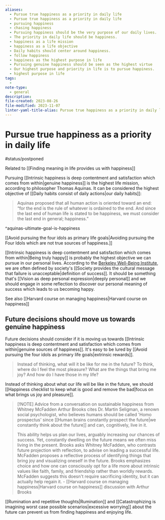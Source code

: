 ```yaml
---
aliases:
  - Pursue true happiness as a priority in daily life
  - Pursue true happiness as a priority in daily life
  - pursuing happiness
  - chasing happiness
  - Pursuing happiness should be the very purpose of our daily lives.
  - The priority in daily life should be happiness.
  - happiness as a life mission
  - happiness as a life objective
  - Daily habits should center around happiness.
  - follow happiness
  - happiness as the highest purpose in life
  - Pursuing genuine happiness should be seen as the highest virtue
  - Our highest purpose and priority in life is to pursue happiness.
  - highest purpose in life
tags:
  - 
note-type:
  - general
description: 
file-created: 2023-08-26
file-modified: 2023-11-07
linter-yaml-title-alias: Pursue true happiness as a priority in daily life
---
```


# Pursue true happiness as a priority in daily life

#status/postponed

Related to [[Finding meaning in life provides us with happiness]]

Pursuing [[Intrinsic happiness is deep contentment and satisfaction which comes from within|genuine happiness]] is the highest life mission, according to philosopher Thomas Aquinas. It can be considered the highest objective of [[Daily habits consist of daily actions|our daily habits]]:

> Aquinas proposed that all human action is oriented toward an end: “for the end is the rule of whatever is ordained to the end. And since the last end of human life is stated to be happiness, we must consider the last end in general; happiness.”

^aquinas-ultimate-goal-is-happiness

[[Avoid pursuing the four idols as primary life goals|Avoiding pursuing the Four Idols which are not true sources of happiness.]]

[[Intrinsic happiness is deep contentment and satisfaction which comes from within|Being truly happy]] is probably the highest objective we can pursue in our personal lives.  According to the [Berkeley Well-Being Institute](https://www.berkeleywellbeing.com/definition-of-success.html#:~:text=%E2%80%8BHere%20are%20some%20examples,%22Success%20is%20about%20perception.), we are often defined by society's [[Society provides the cultural message that failure is unacceptable|definition of success]]. It should be something that's [[Vision as deep personal expression|deeply personal]] and we should engage in some reflection to discover our personal meaning of success which leads to us becoming happy.

See also [[Harvard course on managing happiness|Harvard course on happiness]]

## Future decisions should move us towards genuine happiness

Future decisions should consider if it is moving us towards [[Intrinsic happiness is deep contentment and satisfaction which comes from within|genuine sources of happiness]]. It's easy to be lured by [[Avoid pursuing the four idols as primary life goals|extrinsic rewards]].

> Instead of thinking, what will it be like for me in the future?
> To think, where do I feel the most pleasure? What are the things that bring me joy? And how do I have those in my life?

Instead of thinking about what our life will be like in the future, we should [[Happiness checklist to keep what is good and remove the bad|focus on what brings us joy and pleasure]].

> [!NOTE] Advice from a conversation on sustainable happiness from Whitney McFadden
> Arthur Brooks cites Dr. Martin Seligman, a renown social psychologist, who believes humans should be called 'Homo prospectus' since [[Human brains constantly prospect the future|we constantly think about the future]] and can, cognitively, live in it.
>
> This ability helps us plan our lives, arguably increasing our chances of success. Yet, constantly dwelling on the future means we often miss living in the present. Brooks asks Whitney McFadden, who contrasts future projection with reflection, to advise on leading a successful life. McFadden proposes a reflective process of identifying things that bring joy and visualizing oneself in the future. Brooks emphasizes choice and how one can consciously opt for a life more about intrinsic values like faith, family, and friendship rather than worldly rewards. McFadden suggests this doesn't require sacrificing identity, but it can actually help regain it.
> \- [[Harvard course on managing happiness|Harvard course on happiness]] discussion with Arthur Brooks

[[Rumination and repetitive thoughts|Rumination]] and [[Catastrophizing is imagining worst case possible scenarios|excessive worrying]] about the future can prevent us from finding happiness and enjoying life.
